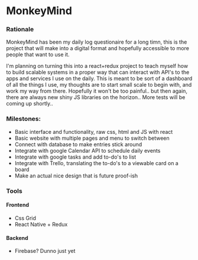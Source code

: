# MonkeyMind
### Rationale
 MonkeyMind has been my daily log questionaire for a long timn, this is the project that will make into a digital format and hopefully accessible to more people that want to use it.

I'm planning on turning this into a react+redux project to teach myself how to build scalable systems in a proper way that can interact with API's to the apps and services I use on the daily. This is meant to be sort of a dashboard of all the things I use, my thoughts are to start small scale to begin with, and work my way from there.
Hopefully it won't be too painful.. but then again, there are always new shiny JS libraries on the horizon..
More tests will be coming up shortly..

### Milestones:
* Basic interface and functionality, raw css, html and JS with react
* Basic website with multiple pages and menu to switch between
* Connect with database to make entries stick around
* Integrate with google Calendar API to schedule daily events
* Integrate with google tasks and add to-do's to list
* Integrate with Trello, translating the to-do's to a viewable card on a board
* Make an actual nice design that is future proof-ish

### Tools
#### Frontend
* Css Grid
* React Native + Redux
#### Backend
* Firebase? Dunno just yet
